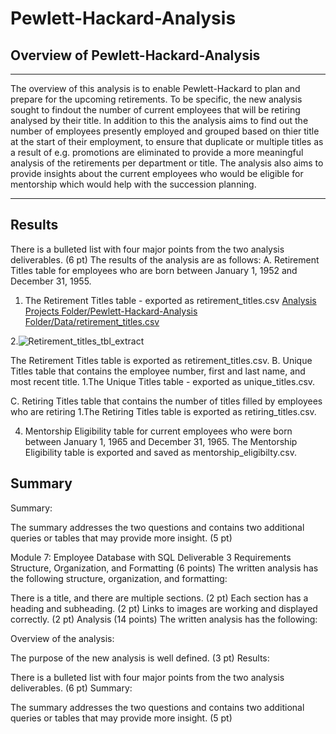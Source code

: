 # Pewlett-Hackard-Analysis
## Overview of Pewlett-Hackard-Analysis
---

The overview of this analysis is to enable Pewlett-Hackard to plan and prepare for the upcoming retirements. To be specific, the new analysis sought to findout the number of current employees that will be retiring analysed by their title. In addition to this the analysis aims to find out the number of employees presently employed and grouped based on thier title at the start of their employment, to ensure that duplicate or multiple titles as a result of e.g. promotions are eliminated to provide a more meaningful analysis of the retirements per department or title. The analysis also aims to provide insights about the current employees who would be eligible for mentorship which would help with the succession planning. 

---

## Results
There is a bulleted list with four major points from the two analysis deliverables. (6 pt)
The results of the analysis are as follows:
A. Retirement Titles table for employees who are born between January 1, 1952 and December 31, 1955.
  1. The Retirement Titles table - exported as retirement_titles.csv
     [Analysis Projects Folder/Pewlett-Hackard-Analysis Folder/Data/retirement_titles.csv](https://github.com/fareenamughal/Pewlett-Hackard-Analysis/blob/615cd04da28b7da500f5c9d4975cd7f1a0103f87/Analysis%20Projects%20Folder/Pewlett-Hackard-Analysis%20Folder/Data/retirement_titles.csv)
  
  2.![Retirement_titles_tbl_extract](https://user-images.githubusercontent.com/112118706/195525122-352a75f5-95d7-43f6-b7cd-054bca66379a.PNG)








The Retirement Titles table is exported as retirement_titles.csv.
B. Unique Titles table that contains the employee number, first and last name, and most recent title.
  1.The Unique Titles table - exported as unique_titles.csv. 



C. Retiring Titles table that contains the number of titles filled by employees who are retiring
  1.The Retiring Titles table is exported as retiring_titles.csv.



4. Mentorship Eligibility table for current employees who were born between January 1, 1965 and December 31, 1965.
The Mentorship Eligibility table is exported and saved as mentorship_eligibilty.csv.




## Summary



Summary:

The summary addresses the two questions and contains two additional queries or tables that may provide more insight. (5 pt)









Module 7: Employee Database with SQL
Deliverable 3 Requirements
Structure, Organization, and Formatting (6 points)
The written analysis has the following structure, organization, and formatting:

There is a title, and there are multiple sections. (2 pt)
Each section has a heading and subheading. (2 pt)
Links to images are working and displayed correctly. (2 pt)
Analysis (14 points)
The written analysis has the following:

Overview of the analysis:

The purpose of the new analysis is well defined. (3 pt)
Results:

There is a bulleted list with four major points from the two analysis deliverables. (6 pt)
Summary:

The summary addresses the two questions and contains two additional queries or tables that may provide more insight. (5 pt)
